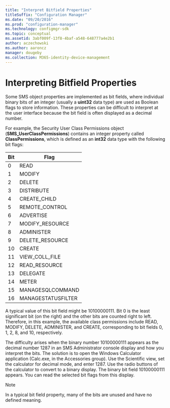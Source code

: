 ```yaml
---
title: "Interpret Bitfield Properties"
titleSuffix: "Configuration Manager"
ms.date: "09/20/2016"
ms.prod: "configuration-manager"
ms.technology: configmgr-sdk
ms.topic: conceptual
ms.assetid: 3abf009f-13f8-4baf-a548-648777a4e2b1
author: aczechowski
ms.author: aaroncz
manager: dougeby
ms.collection: M365-identity-device-management
---
```

# Interpreting Bitfield Properties
Some SMS object properties are implemented as bit fields, where individual binary bits of an integer (usually a **uint32** data type) are used as Boolean flags to store information. These properties can be difficult to interpret at the user interface because the bit field is often displayed as a decimal number.  

 For example, the Security User Class Permissions object (**SMS_UserClassPermissions**) contains an integer property called **ClassPermissions**, which is defined as an **int32** data type with the following bit flags:  

|Bit|Flag|  
|---------|----------|  
|0|READ|  
|1|MODIFY|  
|2|DELETE|  
|3|DISTRIBUTE|  
|4|CREATE_CHILD|  
|5|REMOTE_CONTROL|  
|6|ADVERTISE|  
|7|MODIFY_RESOURCE|  
|8|ADMINISTER|  
|9|DELETE_RESOURCE|  
|10|CREATE|  
|11|VIEW_COLL_FILE|  
|12|READ_RESOURCE|  
|13|DELEGATE|  
|14|METER|  
|15|MANAGESQLCOMMAND|  
|16|MANAGESTATUSFILTER|  

 A typical value of this bit field might be 10100000111. Bit 0 is the least significant bit (on the right) and the other bits are counted right to left. Therefore, in this example, the available class permissions include READ, MODIFY, DELETE, ADMINISTER, and CREATE, corresponding to bit fields 0, 1, 2, 8, and 10, respectively.  

 The difficulty arises when the binary number 10100000111 appears as the decimal number 1287 in an SMS Administrator console display and how you interpret the bits. The solution is to open the Windows Calculator application (Calc.exe, in the Accessories group). Use the Scientific view, set the calculator for decimal mode, and enter 1287. Use the radio buttons of the calculator to convert to a binary display. The binary bit field 10100000111 appears. You can read the selected bit flags from this display.  

> [!NOTE]
>  In a typical bit field property, many of the bits are unused and have no defined meaning.
